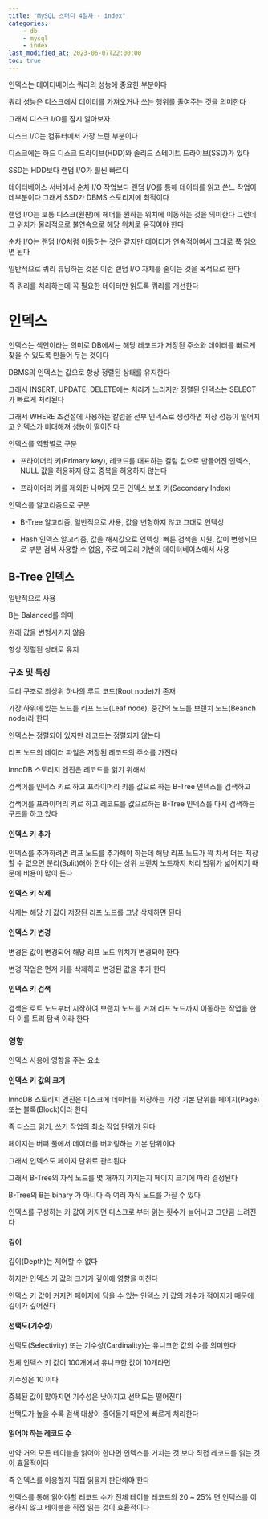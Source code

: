 ```yaml
---
title: "MySQL 스터디 4일차 - index"
categories:
    - db
    - mysql
    - index
last_modified_at: 2023-06-07T22:00:00
toc: true
---
```


인덱스는 데이터베이스 쿼리의 성능에 중요한 부분이다

쿼리 성능은 디스크에서 데이터를 가져오거나 쓰는 행위를 줄여주는 것을 의미한다

그래서 디스크 I/O를 잠시 알아보자

디스크 I/O는 컴퓨터에서 가장 느린 부분이다

디스크에는 하드 디스크 드라이브(HDD)와 솔리드 스테이트 드라이브(SSD)가 있다

SSD는 HDD보다 랜덤 I/O가 휠씬 빠르다

데이터베이스 서버에서 순차 I/O 작업보다 랜덤 I/O를 통해 데이터를 읽고 쓴느 작업이 데부분이다
그래서 SSD가 DBMS 스토리지에 최적이다

랜덤 I/O는 보통 디스크(원판)에 헤더를 원하는 위치에 이동하는 것을 의미한다 그런데 그 위치가 물리적으로 불연속으로 헤당 위치로 움직여야 한다

순차 I/O는 랜덤 I/O처럼 이동하는 것은 같지만 데이터가 연속적이여서 그대로 쭉 읽으면 된다

일반적으로 쿼리 튜닝하는 것은 이런 랜덤 I/O 자체를 줄이는 것을 목적으로 한다

즉 쿼리를 처리하는데 꼭 필요한 데이터만 읽도록 쿼리를 개선한다

# 인덱스

인덱스는 색인이라는 의미로 DB에서는 해당 레코드가 저장된 주소와 데이터를 빠르게 찾을 수 있도록 만들어 두는 것이다

DBMS의 인덱스는 값으로 항상 정렬된 상태를 유지한다

그래서 INSERT, UPDATE, DELETE에는 처리가 느리지만 정렬된 인덱스는 SELECT가 빠르게 처리된다

그래서 WHERE 조건절에 사용하는 칼럼을 전부 인덱스로 생성하면 저장 성능이 떨어지고 인덱스가 비대해져 성능이 떨어진다

인덱스를 역할별로 구분

- 프라이머리 키(Primary key), 레코드를 대표하는 칼럼 값으로 만들어진 인덱스, NULL 값을 허용하지 않고 중복을 허용하지 않는다

- 프라이머리 키를 제외한 나머지 모든 인덱스 보조 키(Secondary Index)

인덱스를 알고리즘으로 구분

- B-Tree 알고리즘, 일반적으로 사용, 값을 변형하지 않고 그대로 인덱싱

- Hash 인덱스 알고리즘, 값을 해시값으로 인덱싱, 빠른 검색을 지원, 값이 변행되므로 부분 검색 사용할 수 없음, 주로 메모리 기반의 데이터베이스에서 사용

## B-Tree 인덱스

일반적으로 사용

B는 Balanced를 의미

원래 값을 변형시키지 않음

항상 정렬된 상태로 유지

### 구조 및 특징

트리 구조로 최상위 하나의 루트 코드(Root node)가 존재

가장 하위에 있는 노드를 리프 노드(Leaf node), 중간의 노드를 브랜치 노드(Beanch node)라 한다

인덱스는 정렬되어 있지만 레코드는 정렬되지 않는다

리프 노드의 데이터 파일은 저장된 레코드의 주소를 가진다

InnoDB 스토리지 엔진은 레코드를 읽기 위해서

검색어를 인덱스 키로 하고 프라이머리 키를 값으로 하는 B-Tree 인덱스를 검색하고

검색어를 프라이머리 키로 하고 레코드를 값으로하는 B-Tree 인덱스를 다시 검색하는 구조를 하고 있다

#### 인덱스 키 추가

인덱스를 추가하려면 리프 노드를 추가해야 하는데 해당 리프 노드가 꽉 차서 더는 저장할 수 없으면 분리(Split)해야 한다 이는 상위 브랜치 노드까지 처리 범위가 넓어지기 때문에 비용이 많이 든다

#### 인덱스 키 삭제

삭제는 해당 키 값이 저장된 리프 노드를 그냥 삭제하면 된다

#### 인덱스 키 변경

변경은 값이 변경되어 해당 리프 노드 위치가 변경되야 한다

변경 작업은 먼저 키를 삭제하고 변경된 값을 추가 한다

#### 인덱스 키 검색

검색은 로트 노드부터 시작하여 브랜치 노드를 거쳐 리프 노드까지 이동하는 작업을 한다 이를 트리 탐색 이라 한다

### 영향

인덱스 사용에 영향을 주는 요소

#### 인덱스 키 값의 크기

InnoDB 스토리지 엔진은 디스크에 데이터를 저장하는 가장 기본 단위를 페이지(Page) 또는 블록(Block)이라 한다

즉 디스크 읽기, 쓰기 작업의 최소 작업 단위가 된다

페이지는 버퍼 풀에서 데이터를 버퍼링하는 기본 단위이다

그래서 인덱스도 페이지 단위로 관리된다

그래서 B-Tree의 자식 노드를 몇 개까지 가지는지 페이지 크기에 따라 결정된다

B-Tree의 B는 binary 가 아니다 즉 여러 자식 노드를 가질 수 있다

인덱스를 구성하는 키 값이 커지면 디스크로 부터 읽는 횟수가 늘어나고 그만큼 느려진다

#### 깊이

깊이(Depth)는 제어할 수 없다

하지만 인덱스 키 값의 크기가 깊이에 영향을 미친다

인덱스 키 값이 커지면 페이지에 담을 수 있는 인덱스 키 값의 개수가 적어지기 때문에 깊이가 깊어진다

#### 선택도(기수성)

선택도(Selectivity) 또는 기수성(Cardinality)는 유니크한 값의 수를 의미한다

전체 인덱스 키 값이 100개에서 유니크한 값이 10개라면

기수성은 10 이다

중복된 값이 많아지면 기수성은 낮아지고 선택도는 떨어진다

선택도가 높을 수록 검색 대상이 줄어들기 때문에 빠르게 처리한다

#### 읽어야 하는 레코드 수

만약 거의 모든 테이블을 읽어야 한다면 인덱스를 거치는 것 보다 직접 레코드를 읽는 것이 효율적이다

즉 인덱스를 이용할지 직접 읽을지 판단해야 한다

인덱스를 통해 읽어야할 레코드 수가 전체 테이블 레코드의 20 ~ 25% 면 인덱스를 이용하지 않고 테이블을 직접 읽는 것이 효율적이다




